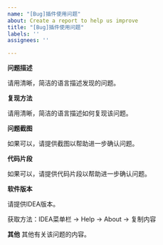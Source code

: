 ```yaml
---
name: "[Bug]插件使用问题"
about: Create a report to help us improve
title: "[Bug]插件使用问题"
labels: ''
assignees: ''

---
```


**问题描述**

请用清晰，简洁的语言描述发现的问题。



**复现方法**

请用清晰，简洁的语言描述如何复现该问题。



**问题截图**

如果可以，请提供截图以帮助进一步确认问题。



**代码片段**

如果可以，请提供代码片段以帮助进一步确认问题。



**软件版本**

请提供IDEA版本。

获取方法：IDEA菜单栏 -> Help -> About -> 复制内容



**其他**
其他有关该问题的内容。
